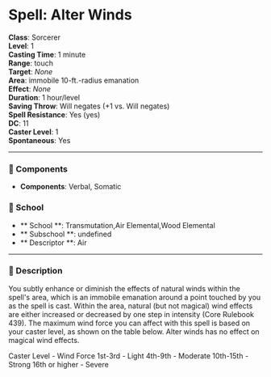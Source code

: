 
# Spell: Alter Winds
**Class**: Sorcerer  
**Level**: 1  
**Casting Time**: 1 minute  
**Range**: touch  
**Target**: _None_  
**Area**: immobile 10-ft.-radius emanation  
**Effect**: _None_  
**Duration**: 1 hour/level  
**Saving Throw**: Will negates (+1 vs. Will negates)  
**Spell Resistance**: Yes (yes)  
**DC**: 11  
**Caster Level**: 1  
**Spontaneous**: Yes

---

### 🔮 Components
- **Components**: Verbal, Somatic

### 🏫 School
- ** School **: Transmutation,Air Elemental,Wood Elemental
- ** Subschool **: undefined
- ** Descriptor **: Air
---

### 📜 Description
You subtly enhance or diminish the effects of natural winds within the spell's area, which is an immobile emanation around a point touched by you as the spell is cast. Within the area, natural (but not magical) wind effects are either increased or decreased by one step in intensity (Core Rulebook 439). The maximum wind force you can affect with this spell is based on your caster level, as shown on the table below. Alter winds has no effect on magical wind effects.

Caster Level - Wind Force
1st-3rd - Light
4th-9th - Moderate
10th-15th - Strong
16th or higher - Severe
